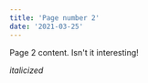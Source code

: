```yaml
---
title: 'Page number 2'
date: '2021-03-25'
---
```


Page 2 content. Isn't it interesting!

*italicized*
